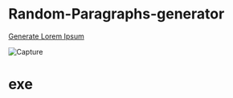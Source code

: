 # Random-Paragraphs-generator

[Generate Lorem Ipsum](https://thriving-croquembouche-5e0c23.netlify.app/)

![Capture](https://github.com/IMAD-Majid/Random-Paragraphs-generator/assets/137281672/dc55d8c0-61e9-476d-ab55-e950b737b992)


# exe

